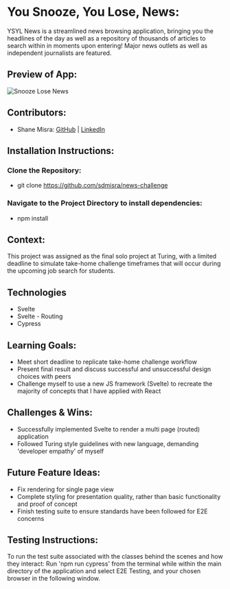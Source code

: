 # You Snooze, You Lose, News:
[//]: <>

YSYL News is a streamlined news browsing application, bringing you the headlines of the day as well as a repository of thousands of articles to search within in moments upon entering! Major news outlets as well as independent journalists are featured.

## Preview of App:
[//]: <>
![Snooze Lose News](https://github.com/sdmisra/news-challenge/assets/117242156/f3300ff9-4c54-413d-be57-719bc465ce60)

## Contributors:
[//]: <>
- Shane Misra: [GitHub](https://github.com/sdmisra) | [LinkedIn](https://www.linkedin.com/in/shanemisra/)
## Installation Instructions:
[//]: <>

### Clone the Repository:
- git clone https://github.com/sdmisra/news-challenge

### Navigate to the Project Directory to install dependencies:
- npm install

## Context:
[//]: <>

This project was assigned as the final solo project at Turing, with a limited deadline to simulate take-home challenge timeframes that will occur during the upcoming job search for students. 

## Technologies
- Svelte
- Svelte - Routing
- Cypress
  

## Learning Goals:
- Meet short deadline to replicate take-home challenge workflow
- Present final result and discuss successful and unsuccessful design choices with peers
- Challenge myself to use a new JS framework (Svelte) to recreate the majority of concepts that I have applied with React

## Challenges & Wins:
- Successfully implemented Svelte to render a multi page (routed) application
- Followed Turing style guidelines with new language, demanding 'developer empathy' of myself

## Future Feature Ideas:
[//]: <>
- Fix rendering for single page view
- Complete styling for presentation quality, rather than basic functionality and proof of concept
- Finish testing suite to ensure standards have been followed for E2E concerns


## Testing Instructions:
[//]: <>

To run the test suite associated with the classes behind the scenes and how they interact: 
Run 'npm run cypress' from the terminal while within the main directory of the application and select E2E Testing, and your chosen browser in the following window.
